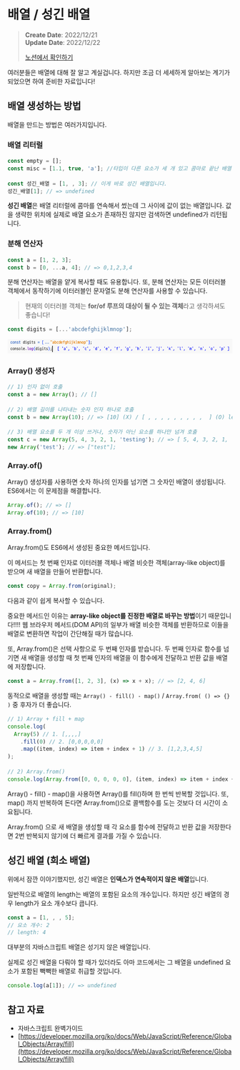 # 배열 / 성긴 배열

> **Create Date**: 2022/12/21  
> **Update Date**: 2022/12/22
>
> [노션에서 확인하기](https://areumsheep.notion.site/5e4b76a797c6495186f38865a2aeec30)

여러분들은 배열에 대해 잘 알고 계실겁니다.
하지만 조금 더 세세하게 알아보는 계기가 되었으면 하여 준비한 자료입니다!

## 배열 생성하는 방법

배열을 만드는 방법은 여러가지입니다.

### 배열 리터럴

```jsx
const empty = [];
const misc = [1.1, true, 'a']; //타입이 다른 요소가 세 개 있고 콤마로 끝난 배열

const 성긴_배열 = [1, , 3]; // 이게 바로 성긴 배열입니다.
성긴_배열[1]; // => undefined
```

**성긴 배열**은 배열 리터럴에 콤마를 연속해서 썼는데 그 사이에 값이 없는 배열입니다.
값을 생략한 위치에 실제로 배열 요소가 존재하진 않지만 검색하면 undefined가 리턴됩니다.

### 분해 연산자

```jsx
const a = [1, 2, 3];
const b = [0, ...a, 4]; // => 0,1,2,3,4
```

분해 연산자는 배열을 얕게 복사할 때도 유용합니다.
또, 분해 연산자는 모든 이터러블 객체에서 동작하기에 이터러블인 문자열도 분해 연산자를 사용할 수 있습니다.

> 현재의 이터러블 객체는 **for/of 루프의 대상이 될 수 있는 객체**라고 생각하셔도 좋습니다!

```jsx
const digits = [...'abcdefghijklmnop'];
```

![Untitled](images/배열-성긴-배열/Untitled.png)

### Array() 생성자

```jsx
// 1) 인자 없이 호출
const a = new Array(); // []

// 2) 배열 길이를 나타내는 숫자 인자 하나로 호출
const b = new Array(10); // => [10] (X) / [ , , , , , , , , ,  ] (O) length - 10

// 3) 배열 요소를 두 개 이상 쓰거나, 숫자가 아닌 요소를 하나만 넘겨 호출
const c = new Array(5, 4, 3, 2, 1, 'testing'); // => [ 5, 4, 3, 2, 1, 'testing' ]
new Array('test'); // => ["test"];
```

### Array.of()

Array() 생성자를 사용하면 숫자 하나의 인자를 넘기면 그 숫자인 배열이 생성됩니다.
ES6에서는 이 문제점을 해결합니다.

```jsx
Array.of(); // => []
Array.of(10); // => [10]
```

### Array.from()

Array.from()도 ES6에서 생성된 중요한 메서드입니다.

이 메서드는 첫 번째 인자로 이터러블 객체나 배열 비슷한 객체(array-like object)를 받으며 새 배열을 만들어 반환합니다.

```jsx
const copy = Array.from(original);
```

다음과 같이 쉽게 복사할 수 있습니다.

중요한 메서드인 이유는 **array-like object를 진정한 배열로 바꾸는 방법**이기 때문입니다!!!!
웹 브라우저 메서드(DOM API)의 일부가 배열 비슷한 객체를 반환하므로 이들을 배열로 변환하면 작업이 간단해질 때가 많습니다.

또, Array.from()은 선택 사항으로 두 번째 인자를 받습니다.
두 번째 인자로 함수를 넘기면 새 배열을 생성할 때 첫 번째 인자의 배열을 이 함수에게 전달하고 반환 값을 배열에 저장합니다.

```jsx
const a = Array.from([1, 2, 3], (x) => x + x); // => [2, 4, 6]
```

동적으로 배열을 생성할 때는 `Array() - fill() - map()` / `Array.from( () => {} )` 중 후자가 더 좋습니다.

```jsx
// 1) Array + fill + map
console.log(
  Array(5) // 1. [,,,,]
    .fill(0) // 2. [0,0,0,0,0]
    .map((item, index) => item + index + 1) // 3. [1,2,3,4,5]
);

// 2) Array.from()
console.log(Array.from([0, 0, 0, 0, 0], (item, index) => item + index + 1));
```

Array() - fill() - map()을 사용하면 Array()를 fill()하며 한 번씩 반복할 것입니다.
또, map() 까지 반복하여 돈다면 Array.from()으로 콜백함수를 도는 것보다 더 시간이 소요됩니다.

Array.from() 으로 새 배열을 생성할 때 각 요소를 함수에 전달하고 반환 값을 저장한다면 2번 반복되지 않기에 더 빠르게 결과를 가질 수 있습니다.

## 성긴 배열 (희소 배열)

위에서 잠깐 이야기했지만, 성긴 배열은 **인덱스가 연속적이지 않은 배열**입니다.

일반적으로 배열의 length는 배열의 포함된 요소의 개수입니다. 하지만 성긴 배열의 경우 length가 요소 개수보다 큽니다.

```jsx
const a = [1, , , 5];
// 요소 개수: 2
// length: 4
```

대부분의 자바스크립트 배열은 성기지 않은 배열입니다.

실제로 성긴 배열을 다뤄야 할 때가 있더라도 아마 코드에서는 그 배열을 undefined 요소가 포함된 빽빽한 배열로 취급할 것입니다.

```jsx
console.log(a[1]); // => undefined
```

## 참고 자료

- 자바스크립트 완벽가이드
- [https://developer.mozilla.org/ko/docs/Web/JavaScript/Reference/Global_Objects/Array/fill](https://developer.mozilla.org/ko/docs/Web/JavaScript/Reference/Global_Objects/Array/fill)

